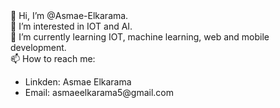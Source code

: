  <div>👋 Hi, I’m @Asmae-Elkarama. </div>
 <div>👀 I’m interested in IOT and AI.</div>
 <div>🌱 I’m currently learning IOT, machine learning, web and mobile development.</div>
 <div>📫 How to reach me: </div>
 <ul> 
  <li> Linkden: Asmae Elkarama </li>
  <li> Email: asmaeelkarama5@gmail.com </li>
 </ul>

<!---
Asmae-Elkarama/Asmae-Elkarama is a ✨ special ✨ repository because its `README.md` (this file) appears on your GitHub profile.
You can click the Preview link to take a look at your changes.
--->
